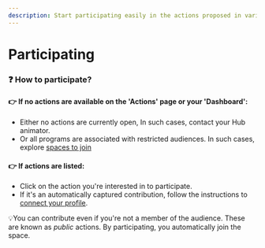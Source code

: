 ```yaml
---
description: Start participating easily in the actions proposed in various programs.
---
```


# Participating

### :question: How to participate? <a href="#comment-participer" id="comment-participer"></a>

#### ​👉 If no actions are available on the 'Actions' page or your 'Dashboard':

- Either no actions are currently open, In such cases, contact your Hub animator.
- Or all programs are associated with restricted audiences. In such cases, explore [spaces to join](../collaborating-in-spaces/)

#### ​👉 If actions are listed:

- Click on the action you're interested in to participate.
- If it's an automatically captured contribution, follow the instructions to [connect your profile](../customizing-your-profile/connecting-third-party-apps.md).

​💡You can contribute even if you're not a member of the audience. These are known as _public_ actions. By participating, you automatically join the space.
